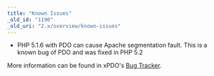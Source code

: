 ```yaml
---
title: "Known Issues"
_old_id: "1190"
_old_uri: "2.x/overview/known-issues"
---
```


- PHP 5.1.6 with PDO can cause Apache segmentation fault. This is a known bug of PDO and was fixed in PHP 5.2

More information can be found in xPDO's [Bug Tracker](http://bugs.modx.com/projects/xpdo/issues).
